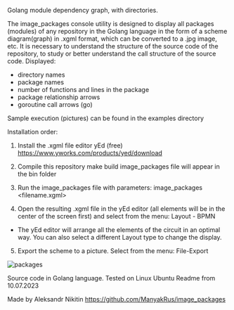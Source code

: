 Golang module dependency graph, with directories.

The image_packages console utility is designed to display all packages (modules) of any repository in the Golang language
in the form of a scheme diagram(graph) in .xgml format, which can be converted to a .jpg image, etc.
It is necessary to understand the structure of the source code of the repository,
to study or better understand the call structure of the source code.
Displayed:
- directory names
- package names
- number of functions and lines in the package
- package relationship arrows
- goroutine call arrows (go)

Sample execution (pictures) can be found in the examples directory

Installation order:
1. Install the .xgml file editor yEd (free)
https://www.yworks.com/products/yed/download

2. Compile this repository
make build
image_packages file will appear in the bin folder

3. Run the image_packages file with parameters:
image_packages <your repository directory> <filename.xgml>

4. Open the resulting .xgml file in the yEd editor
(all elements will be in the center of the screen first)
and select from the menu:
Layout - BPMN
- The yEd editor will arrange all the elements of the circuit in an optimal way.
You can also select a different Layout type to change the display.

5. Export the scheme to a picture.
Select from the menu:
File-Export

![packages](https://github.com/ManyakRus/image_packages/assets/30662875/e56ca425-7fe3-4128-b4d5-2341106ffd6e)



Source code in Golang language.
Tested on Linux Ubuntu
Readme from 10.07.2023

Made by Aleksandr Nikitin
https://github.com/ManyakRus/image_packages
